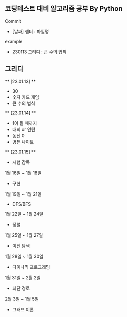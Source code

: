 ## 코딩테스트 대비 알고리즘 공부 **By Python**
Commit
- [날짜] 챕터 : 파일명

example 
- 230113 그리디 : 큰 수의 법칙

## 그리디
** [23.01.13] **
- 30
- 숫자 카드 게임
- 큰 수의 법칙

** [23.01.14] **
- 1이 될 때까지
- 대회 or 인턴
- 동전 0
- 병든 나이트

** [23.01.15] **
- 시험 감독

1월 16일 ~ 1월 18일 
- 구현

1월 19일 ~ 1월 21일 
- DFS/BFS

1월 22일 ~ 1월 24일 
- 정렬

1월 25일 ~ 1월 27일 
- 이진 탐색

1월 28일 ~ 1월 30일 
- 다이나믹 프로그래밍

1월 31일 ~ 2월 2일 
- 최단 경로

2월 3일 ~ 1월 5일 
- 그래프 이론